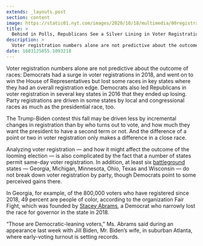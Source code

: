 ```yaml
--- 
extends: _layouts.post 
section: content 
image: https://static01.nyt.com/images/2020/10/18/multimedia/00registration/00registration-facebookJumbo.jpg 
title: > 
  Behind in Polls, Republicans See a Silver Lining in Voter Registrations 
description: > 
  Voter registration numbers alone are not predictive about the outcome of races: Democrats had a surge in voter registrations in 2018, and went on to win the House of Representatives but lost some races in key states where they had an overall registration edge.Democrats also led Republicans in voter registration in several key states in 2016 that they ended up losing.Party registrations are driven in some states by local and congressional races as much as the presidential race, too.And the difference of a point or two in voter registration only makes a difference in a close race.Analyzing voter registration — and how it might affect the outcome of the looming election — is also complicated by the fact that a number of states permit same-day voter registration. 
date: 1603125855.1093218 
--- 
```

<div><p class="css-158dogj evys1bk0">Voter registration numbers alone are not predictive about the outcome of races: Democrats had a surge in voter registrations in 2018, and went on to win the House of Representatives but lost some races in key states where they had an overall registration edge. Democrats also led Republicans in voter registration in several key states in 2016 that they ended up losing. Party registrations are driven in some states by local and congressional races as much as the presidential race, too.</p><p class="css-158dogj evys1bk0">The Trump-Biden contest this fall may be driven less by incremental changes in registration than by who turns out to vote, and how much they want the president to have a second term or not. And the difference of a point or two in voter registration only makes a difference in a close race.</p><p class="css-158dogj evys1bk0">Analyzing voter registration &#8212; and how it might affect the outcome of the looming election &#8212; is also complicated by the fact that a number of states permit same-day voter registration. In addition, at least six <a class="css-1g7m0tk" href="https://www.nytimes.com/interactive/2020/us/elections/election-states-biden-trump.html" title="">battleground</a> states &#8212; Georgia, Michigan, Minnesota, Ohio, Texas and Wisconsin &#8212; do not break down voter registration by party, though Democrats point to some perceived gains there.</p><p class="css-158dogj evys1bk0">In Georgia, for example, of the 800,000 voters who have registered since 2018, 49 percent are people of color, according to the organization Fair Fight, which was founded by <a class="css-1g7m0tk" href="https://www.nytimes.com/2020/10/16/us/elections/trump-is-in-georgia-trying-to-shore-up-support-in-a-critical-battleground-state.html" title="">Stacey Abrams</a>, a Democrat who narrowly lost the race for governor in the state in 2018.</p><p class="css-158dogj evys1bk0">&#8220;Those are Democratic-leaning voters,&#8221; Ms. Abrams said during an appearance last week with Jill Biden, Mr. Biden&#8217;s wife, in suburban Atlanta, where early-voting turnout is setting records.</p></div>